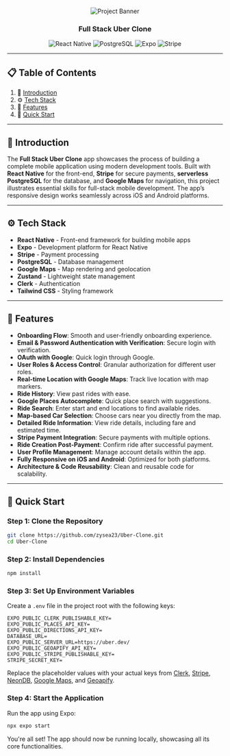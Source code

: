 
<div align="center">
  <br />
    <img src="https://i.ibb.co/Bf04Hpd/Readme-thumbnail-from-JS-Mastery.png" alt="Project Banner">
  <br />

  <h3 align="center">Full Stack Uber Clone</h3>
  
  <div>
    <img src="https://img.shields.io/badge/-React_Native-black?style=for-the-badge&logoColor=white&logo=react&color=61DAFB" alt="React Native" />
    <img src="https://img.shields.io/badge/-PostgreSQL-black?style=for-the-badge&logoColor=white&logo=postgresql&color=4169E1" alt="PostgreSQL" />
    <img src="https://img.shields.io/badge/-Expo-black?style=for-the-badge&logoColor=white&logo=expo&color=000020" alt="Expo" />
    <img src="https://img.shields.io/badge/-Stripe-black?style=for-the-badge&logoColor=white&logo=stripe&color=008CDD" alt="Stripe" />
  </div>
</div>

---

## 📋 Table of Contents

1. 🤖 [Introduction](#introduction)
2. ⚙️ [Tech Stack](#tech-stack)
3. 🔋 [Features](#features)
4. 🚀 [Quick Start](#quick-start)

---

## 🤖 Introduction <a name="introduction"></a>

The **Full Stack Uber Clone** app showcases the process of building a complete mobile application using modern development tools. Built with **React Native** for the front-end, **Stripe** for secure payments, **serverless PostgreSQL** for the database, and **Google Maps** for navigation, this project illustrates essential skills for full-stack mobile development. The app’s responsive design works seamlessly across iOS and Android platforms.

---

## ⚙️ Tech Stack <a name="tech-stack"></a>

- **React Native** - Front-end framework for building mobile apps
- **Expo** - Development platform for React Native
- **Stripe** - Payment processing
- **PostgreSQL** - Database management
- **Google Maps** - Map rendering and geolocation
- **Zustand** - Lightweight state management
- **Clerk** - Authentication
- **Tailwind CSS** - Styling framework

---

## 🔋 Features <a name="features"></a>

- **Onboarding Flow**: Smooth and user-friendly onboarding experience.
- **Email & Password Authentication with Verification**: Secure login with verification.
- **OAuth with Google**: Quick login through Google.
- **User Roles & Access Control**: Granular authorization for different user roles.
- **Real-time Location with Google Maps**: Track live location with map markers.
- **Ride History**: View past rides with ease.
- **Google Places Autocomplete**: Quick place search with suggestions.
- **Ride Search**: Enter start and end locations to find available rides.
- **Map-based Car Selection**: Choose cars near you directly from the map.
- **Detailed Ride Information**: View ride details, including fare and estimated time.
- **Stripe Payment Integration**: Secure payments with multiple options.
- **Ride Creation Post-Payment**: Confirm ride after successful payment.
- **User Profile Management**: Manage account details within the app.
- **Fully Responsive on iOS and Android**: Optimized for both platforms.
- **Architecture & Code Reusability**: Clean and reusable code for scalability.

---

## 🚀 Quick Start <a name="quick-start"></a>

### Step 1: Clone the Repository

```bash
git clone https://github.com/zysea23/Uber-Clone.git
cd Uber-Clone
```

### Step 2: Install Dependencies

```bash
npm install
```

### Step 3: Set Up Environment Variables

Create a `.env` file in the project root with the following keys:

```env
EXPO_PUBLIC_CLERK_PUBLISHABLE_KEY=
EXPO_PUBLIC_PLACES_API_KEY=
EXPO_PUBLIC_DIRECTIONS_API_KEY=
DATABASE_URL=
EXPO_PUBLIC_SERVER_URL=https://uber.dev/
EXPO_PUBLIC_GEOAPIFY_API_KEY=
EXPO_PUBLIC_STRIPE_PUBLISHABLE_KEY=
STRIPE_SECRET_KEY=
```

Replace the placeholder values with your actual keys from [Clerk](https://clerk.com/), [Stripe](https://stripe.com/in), [NeonDB](https://neon.tech/), [Google Maps](https://console.cloud.google.com/), and [Geoapify](https://www.geoapify.com/).

### Step 4: Start the Application

Run the app using Expo:

```bash
npx expo start
```

You're all set! The app should now be running locally, showcasing all its core functionalities.
